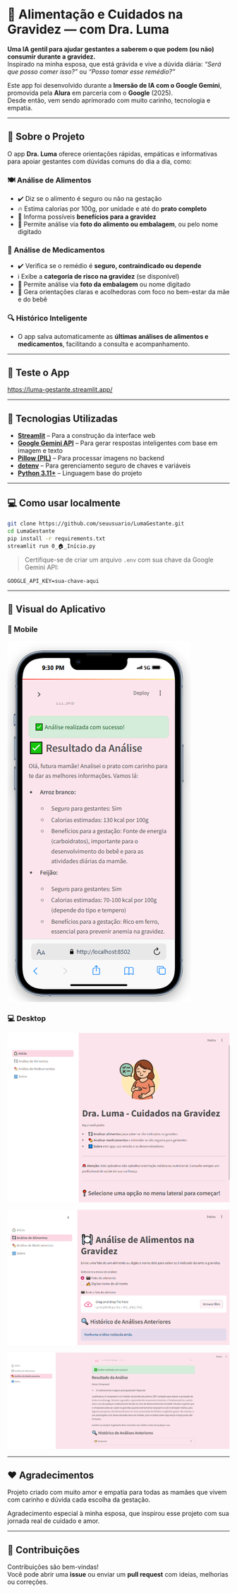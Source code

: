 
# 🍼 Alimentação e Cuidados na Gravidez — com Dra. Luma

**Uma IA gentil para ajudar gestantes a saberem o que podem (ou não) consumir durante a gravidez.**  
Inspirado na minha esposa, que está grávida e vive a dúvida diária: *“Será que posso comer isso?”* ou *“Posso tomar esse remédio?”*

Este app foi desenvolvido durante a **Imersão de IA com o Google Gemini**, promovida pela **Alura** em parceria com o **Google** (2025).  
Desde então, vem sendo aprimorado com muito carinho, tecnologia e empatia.

---

## 👶 Sobre o Projeto

O app **Dra. Luma** oferece orientações rápidas, empáticas e informativas para apoiar gestantes com dúvidas comuns do dia a dia, como:

### 🍽️ Análise de Alimentos
- ✔️ Diz se o alimento é seguro ou não na gestação  
- 🔥 Estima calorias por 100g, por unidade e até do **prato completo**  
- 💚 Informa possíveis **benefícios para a gravidez**  
- 📸 Permite análise via **foto do alimento ou embalagem**, ou pelo nome digitado  

### 💊 Análise de Medicamentos
- ✔️ Verifica se o remédio é **seguro, contraindicado ou depende**  
- ℹ️ Exibe a **categoria de risco na gravidez** (se disponível)  
- 🧠 Permite análise via **foto da embalagem** ou nome digitado  
- 💬 Gera orientações claras e acolhedoras com foco no bem-estar da mãe e do bebê  

### 🔍 Histórico Inteligente
- O app salva automaticamente as **últimas análises de alimentos e medicamentos**, facilitando a consulta e acompanhamento.

---

## 🚀 Teste o App
https://luma-gestante.streamlit.app/

---

## 🧪 Tecnologias Utilizadas

- [**Streamlit**](https://streamlit.io/) – Para a construção da interface web  
- [**Google Gemini API**](https://ai.google.dev/) – Para gerar respostas inteligentes com base em imagem e texto  
- [**Pillow (PIL)**](https://pillow.readthedocs.io/) – Para processar imagens no backend  
- [**dotenv**](https://pypi.org/project/python-dotenv/) – Para gerenciamento seguro de chaves e variáveis  
- [**Python 3.11+**](https://www.python.org/) – Linguagem base do projeto

---

## 💻 Como usar localmente

```bash
git clone https://github.com/seuusuario/LumaGestante.git
cd LumaGestante
pip install -r requirements.txt
streamlit run 0_🏠_Início.py
```

> Certifique-se de criar um arquivo `.env` com sua chave da Google Gemini API:
```
GOOGLE_API_KEY=sua-chave-aqui
```

---

## 📸 Visual do Aplicativo

### 📱 Mobile  
![App no celular](FotosApp/AnaliseApp.png)

### 💻 Desktop  
![App no desktop Home](FotosApp/Inicio.png)

![App no desktop Alimento](FotosApp/AnaliseDesktop.png)

![App no desktop Medicamento](FotosApp/AnaliseMedicamento.png)

---

## ❤️ Agradecimentos

Projeto criado com muito amor e empatia para todas as mamães que vivem com carinho e dúvida cada escolha da gestação.

Agradecimento especial à minha esposa, que inspirou esse projeto com sua jornada real de cuidado e amor.

---

## 🙌 Contribuições

Contribuições são bem-vindas!  
Você pode abrir uma **issue** ou enviar um **pull request** com ideias, melhorias ou correções.
